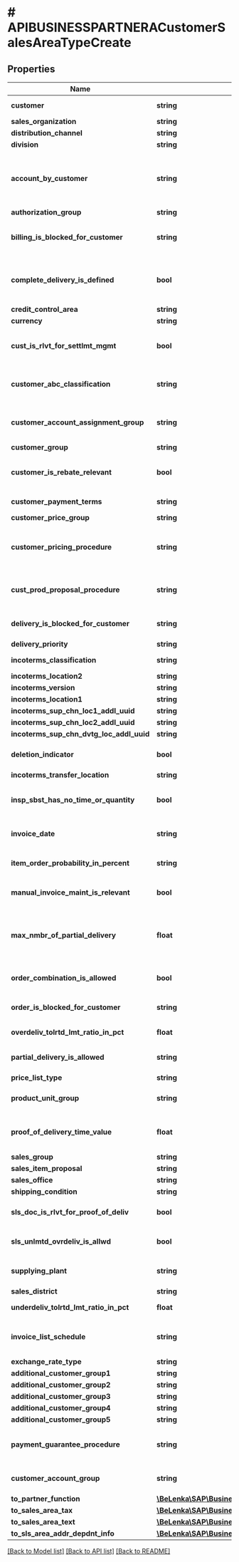 # # APIBUSINESSPARTNERACustomerSalesAreaTypeCreate

## Properties

Name | Type | Description | Notes
------------ | ------------- | ------------- | -------------
**customer** | **string** | Customer Number |
**sales_organization** | **string** |  |
**distribution_channel** | **string** |  |
**division** | **string** |  |
**account_by_customer** | **string** | Shipper&#39;s (Our) Account Number at the Customer or Vendor | [optional]
**authorization_group** | **string** |  | [optional]
**billing_is_blocked_for_customer** | **string** | Billing block for customer (sales and distribution) | [optional]
**complete_delivery_is_defined** | **bool** | Complete Delivery Defined for Each Sales Order | [optional]
**credit_control_area** | **string** |  | [optional]
**currency** | **string** |  | [optional]
**cust_is_rlvt_for_settlmt_mgmt** | **bool** | Indicator: Relevant for Settlement Management | [optional]
**customer_abc_classification** | **string** | Customer classification (ABC analysis) | [optional]
**customer_account_assignment_group** | **string** | Account Assignment Group for Customer | [optional]
**customer_group** | **string** |  | [optional]
**customer_is_rebate_relevant** | **bool** | Indicator: Customer Is Rebate-Relevant | [optional]
**customer_payment_terms** | **string** | Key for Terms of Payment | [optional]
**customer_price_group** | **string** |  | [optional]
**customer_pricing_procedure** | **string** | Customer Classification for Pricing Procedure Determination | [optional]
**cust_prod_proposal_procedure** | **string** | Customer procedure for product proposal | [optional]
**delivery_is_blocked_for_customer** | **string** | Customer delivery block (sales area) | [optional]
**delivery_priority** | **string** |  | [optional]
**incoterms_classification** | **string** | Incoterms (Part 1) | [optional]
**incoterms_location2** | **string** |  | [optional]
**incoterms_version** | **string** |  | [optional]
**incoterms_location1** | **string** |  | [optional]
**incoterms_sup_chn_loc1_addl_uuid** | **string** |  | [optional]
**incoterms_sup_chn_loc2_addl_uuid** | **string** |  | [optional]
**incoterms_sup_chn_dvtg_loc_addl_uuid** | **string** |  | [optional]
**deletion_indicator** | **bool** | Deletion flag for customer (sales level) | [optional]
**incoterms_transfer_location** | **string** |  | [optional]
**insp_sbst_has_no_time_or_quantity** | **bool** | Relevant for price determination ID | [optional]
**invoice_date** | **string** | Invoice Dates (Calendar Identification) | [optional]
**item_order_probability_in_percent** | **string** | Order Probability of the Item | [optional]
**manual_invoice_maint_is_relevant** | **bool** | Manual Invoice Maintenance | [optional]
**max_nmbr_of_partial_delivery** | **float** | Maximum Number of Partial Deliveries Allowed Per Item | [optional]
**order_combination_is_allowed** | **bool** | Order Combination Indicator | [optional]
**order_is_blocked_for_customer** | **string** | Customer order block (sales area) | [optional]
**overdeliv_tolrtd_lmt_ratio_in_pct** | **float** | Overdelivery Tolerance | [optional]
**partial_delivery_is_allowed** | **string** | Partial Delivery at Item Level | [optional]
**price_list_type** | **string** |  | [optional]
**product_unit_group** | **string** | Unit of Measure Group | [optional]
**proof_of_delivery_time_value** | **float** | Timeframe for Confirmation of POD | [optional]
**sales_group** | **string** |  | [optional]
**sales_item_proposal** | **string** |  | [optional]
**sales_office** | **string** |  | [optional]
**shipping_condition** | **string** |  | [optional]
**sls_doc_is_rlvt_for_proof_of_deliv** | **bool** | Relevant for POD processing | [optional]
**sls_unlmtd_ovrdeliv_is_allwd** | **bool** | Unlimited Overdelivery Allowed | [optional]
**supplying_plant** | **string** | Delivering Plant (Own or External) | [optional]
**sales_district** | **string** |  | [optional]
**underdeliv_tolrtd_lmt_ratio_in_pct** | **float** | Underdelivery Tolerance | [optional]
**invoice_list_schedule** | **string** | Invoice List Schedule (calendar identification) | [optional]
**exchange_rate_type** | **string** |  | [optional]
**additional_customer_group1** | **string** |  | [optional]
**additional_customer_group2** | **string** |  | [optional]
**additional_customer_group3** | **string** |  | [optional]
**additional_customer_group4** | **string** |  | [optional]
**additional_customer_group5** | **string** |  | [optional]
**payment_guarantee_procedure** | **string** | Customer payment guarantee procedure | [optional]
**customer_account_group** | **string** | Customer Account Group | [optional]
**to_partner_function** | [**\BeLenka\SAP\BusinessPartner\Model\APIBUSINESSPARTNERACustomerSalesAreaTypeCreateToPartnerFunction**](APIBUSINESSPARTNERACustomerSalesAreaTypeCreateToPartnerFunction.md) |  | [optional]
**to_sales_area_tax** | [**\BeLenka\SAP\BusinessPartner\Model\APIBUSINESSPARTNERACustomerSalesAreaTypeCreateToSalesAreaTax**](APIBUSINESSPARTNERACustomerSalesAreaTypeCreateToSalesAreaTax.md) |  | [optional]
**to_sales_area_text** | [**\BeLenka\SAP\BusinessPartner\Model\APIBUSINESSPARTNERACustomerSalesAreaTypeCreateToSalesAreaText**](APIBUSINESSPARTNERACustomerSalesAreaTypeCreateToSalesAreaText.md) |  | [optional]
**to_sls_area_addr_depdnt_info** | [**\BeLenka\SAP\BusinessPartner\Model\APIBUSINESSPARTNERACustomerSalesAreaTypeCreateToSlsAreaAddrDepdntInfo**](APIBUSINESSPARTNERACustomerSalesAreaTypeCreateToSlsAreaAddrDepdntInfo.md) |  | [optional]

[[Back to Model list]](../../README.md#models) [[Back to API list]](../../README.md#endpoints) [[Back to README]](../../README.md)

